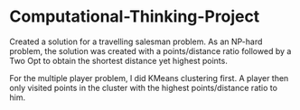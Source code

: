 # Computational-Thinking-Project
Created a solution for a travelling salesman problem. As an NP-hard problem, the solution was created with a points/distance ratio followed by a Two Opt to obtain the shortest distance yet highest points.

For the multiple player problem, I did KMeans clustering first. A player then only visited points in the cluster with the highest points/distance ratio to him.
